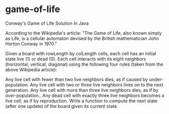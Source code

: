 # game-of-life

Conway's Game of Life Solution In Java

According to the Wikipedia's article: "The Game of Life, also known simply as Life, is a cellular automaton devised by the British mathematician John Horton Conway in 1970."

Given a board with rowLength by colLength cells, each cell has an initial state live (1) or dead (0). Each cell interacts with its eight neighbors (horizontal, vertical, diagonal) using the following four rules (taken from the above Wikipedia article):

Any live cell with fewer than two live neighbors dies, as if caused by under-population.
Any live cell with two or three live neighbors lives on to the next generation.
Any live cell with more than three live neighbors dies, as if by over-population..
Any dead cell with exactly three live neighbors becomes a live cell, as if by reproduction.
Write a function to compute the next state (after one update) of the board given its current state.
